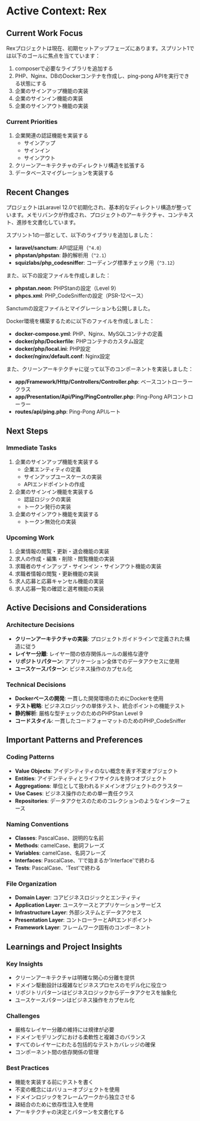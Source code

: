 # Active Context: Rex

## Current Work Focus

Rexプロジェクトは現在、初期セットアップフェーズにあります。スプリント1では以下のゴールに焦点を当てています：

1. composerで必要なライブラリを追加する
2. PHP、Nginx、DBのDockerコンテナを作成し、ping-pong APIを実行できる状態にする
3. 企業のサインアップ機能の実装
4. 企業のサインイン機能の実装
5. 企業のサインアウト機能の実装

### Current Priorities
1. 企業関連の認証機能を実装する
   - サインアップ
   - サインイン
   - サインアウト
2. クリーンアーキテクチャのディレクトリ構造を拡張する
3. データベースマイグレーションを実装する

## Recent Changes

プロジェクトはLaravel 12.0で初期化され、基本的なディレクトリ構造が整っています。メモリバンクが作成され、プロジェクトのアーキテクチャ、コンテキスト、進捗を文書化しています。

スプリント1の一部として、以下のライブラリを追加しました：
- **laravel/sanctum**: API認証用（`^4.0`）
- **phpstan/phpstan**: 静的解析用（`^2.1`）
- **squizlabs/php_codesniffer**: コーディング標準チェック用（`^3.12`）

また、以下の設定ファイルを作成しました：
- **phpstan.neon**: PHPStanの設定（Level 9）
- **phpcs.xml**: PHP_CodeSnifferの設定（PSR-12ベース）

Sanctumの設定ファイルとマイグレーションも公開しました。

Docker環境を構築するために以下のファイルを作成しました：
- **docker-compose.yml**: PHP、Nginx、MySQLコンテナの定義
- **docker/php/Dockerfile**: PHPコンテナのカスタム設定
- **docker/php/local.ini**: PHP設定
- **docker/nginx/default.conf**: Nginx設定

また、クリーンアーキテクチャに従って以下のコンポーネントを実装しました：
- **app/Framework/Http/Controllers/Controller.php**: ベースコントローラークラス
- **app/Presentation/Api/Ping/PingController.php**: Ping-Pong APIコントローラー
- **routes/api/ping.php**: Ping-Pong APIルート

## Next Steps

### Immediate Tasks
1. 企業のサインアップ機能を実装する
   - 企業エンティティの定義
   - サインアップユースケースの実装
   - APIエンドポイントの作成
2. 企業のサインイン機能を実装する
   - 認証ロジックの実装
   - トークン発行の実装
3. 企業のサインアウト機能を実装する
   - トークン無効化の実装

### Upcoming Work
1. 企業情報の閲覧・更新・退会機能の実装
2. 求人の作成・編集・削除・閲覧機能の実装
3. 求職者のサインアップ・サインイン・サインアウト機能の実装
4. 求職者情報の閲覧・更新機能の実装
5. 求人応募と応募キャンセル機能の実装
6. 求人応募一覧の確認と選考機能の実装

## Active Decisions and Considerations

### Architecture Decisions
- **クリーンアーキテクチャの実装**: プロジェクトガイドラインで定義された構造に従う
- **レイヤー分離**: レイヤー間の依存関係ルールの厳格な遵守
- **リポジトリパターン**: アプリケーション全体でのデータアクセスに使用
- **ユースケースパターン**: ビジネス操作のカプセル化

### Technical Decisions
- **Dockerベースの開発**: 一貫した開発環境のためにDockerを使用
- **テスト戦略**: ビジネスロジックの単体テスト、統合ポイントの機能テスト
- **静的解析**: 厳格な型チェックのためのPHPStan Level 9
- **コードスタイル**: 一貫したコードフォーマットのためのPHP_CodeSniffer

## Important Patterns and Preferences

### Coding Patterns
- **Value Objects**: アイデンティティのない概念を表す不変オブジェクト
- **Entities**: アイデンティティとライフサイクルを持つオブジェクト
- **Aggregations**: 単位として扱われるドメインオブジェクトのクラスター
- **Use Cases**: ビジネス操作のための単一責任クラス
- **Repositories**: データアクセスのためのコレクションのようなインターフェース

### Naming Conventions
- **Classes**: PascalCase、説明的な名前
- **Methods**: camelCase、動詞フレーズ
- **Variables**: camelCase、名詞フレーズ
- **Interfaces**: PascalCase、'I'で始まるか'Interface'で終わる
- **Tests**: PascalCase、'Test'で終わる

### File Organization
- **Domain Layer**: コアビジネスロジックとエンティティ
- **Application Layer**: ユースケースとアプリケーションサービス
- **Infrastructure Layer**: 外部システムとデータアクセス
- **Presentation Layer**: コントローラーとAPIエンドポイント
- **Framework Layer**: フレームワーク固有のコンポーネント

## Learnings and Project Insights

### Key Insights
- クリーンアーキテクチャは明確な関心の分離を提供
- ドメイン駆動設計は複雑なビジネスプロセスのモデル化に役立つ
- リポジトリパターンはビジネスロジックからデータアクセスを抽象化
- ユースケースパターンはビジネス操作をカプセル化

### Challenges
- 厳格なレイヤー分離の維持には規律が必要
- ドメインモデリングにおける柔軟性と複雑さのバランス
- すべてのレイヤーにわたる包括的なテストカバレッジの確保
- コンポーネント間の依存関係の管理

### Best Practices
- 機能を実装する前にテストを書く
- 不変の概念にはバリューオブジェクトを使用
- ドメインロジックをフレームワークから独立させる
- 疎結合のために依存性注入を使用
- アーキテクチャの決定とパターンを文書化する

